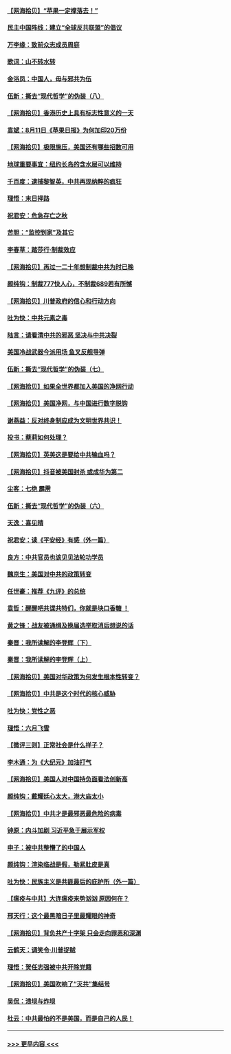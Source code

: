 #### [【网海拾贝】“苹果一定撑落去！”](../pages/nsc993/n12326784.md?t=08131402) 
#### [民主中国阵线：建立“全球反共联盟”的倡议](../pages/nsc993/n12324177.md?t=08131402) 
#### [万李缘：致前众志成员周庭](../pages/nsc993/n12324635.md?t=08131402) 
#### [歌词：山不转水转](../pages/nsc993/n12324599.md?t=08131402) 
#### [金浴凤：中国人，毋与邪共为伍](../pages/nsc993/n12324257.md?t=08131402) 
#### [伍新：撕去“现代哲学”的伪装（八）](../pages/nsc993/n12324188.md?t=08131402) 
#### [【网海拾贝】香港历史上具有标志性意义的一天](../pages/nsc993/n12324021.md?t=08131402) 
#### [袁斌：8月11日《苹果日报》为何加印20万份](../pages/nsc993/n12323955.md?t=08131402) 
#### [【网海拾贝】极限施压，美国还有哪些招数可用](../pages/nsc993/n12322512.md?t=08131402) 
#### [地球重要事宜：纽约长岛的含水层可以维持](../pages/nsc993/n12321844.md?t=08131402) 
#### [千百度：逮捕黎智英，中共再现纳粹的疯狂](../pages/nsc993/n12321777.md?t=08131402) 
#### [理悟：末日择路](../pages/nsc993/n12320812.md?t=08131402) 
#### [祝君安：危急存亡之秋](../pages/nsc993/n12320795.md?t=08131402) 
#### [苦胆：“监控到家”及其它](../pages/nsc993/n12320751.md?t=08131402) 
#### [李春草：踏莎行·制裁效应](../pages/nsc993/n12318290.md?t=08131402) 
#### [【网海拾贝】再过一二十年想制裁中共为时已晚](../pages/nsc993/n12318195.md?t=08131402) 
#### [颜纯钩：制裁777快人心，不制裁689若有所憾](../pages/nsc993/n12316912.md?t=08131402) 
#### [【网海拾贝】川普政府的信心和行动方向](../pages/nsc993/n12316673.md?t=08131402) 
#### [吐为快：中共元素之毒](../pages/nsc993/n12316547.md?t=08131402) 
#### [陆言：请看清中共的邪恶 坚决与中共决裂](../pages/nsc993/n12315784.md?t=08131402) 
#### [美国冷战武器今派用场 鱼叉反舰导弹](../pages/nsc993/n12316258.md?t=08131402) 
#### [伍新：撕去“现代哲学”的伪装（七）](../pages/nsc993/n12315846.md?t=08131402) 
#### [【网海拾贝】如果全世界都加入美国的净网行动](../pages/nsc993/n12315588.md?t=08131402) 
#### [【网海拾贝】美国净网，与中国进行数字脱钩](../pages/nsc993/n12312813.md?t=08131402) 
#### [谢燕益：反对终身制应成为文明世界共识！](../pages/nsc993/n12310465.md?t=08131402) 
#### [投书：蔡莉如何处理？](../pages/nsc993/n12310224.md?t=08131402) 
#### [【网海拾贝】英美这是要给中共输血吗？](../pages/nsc993/n12307646.md?t=08131402) 
#### [【网海拾贝】抖音被美国封杀 或成华为第二](../pages/nsc993/n12305277.md?t=08131402) 
#### [尘客：七绝 霹雳](../pages/nsc993/n12304053.md?t=08131402) 
#### [伍新：撕去“现代哲学”的伪装（六）](../pages/nsc993/n12303243.md?t=08131402) 
#### [天逸：喜见晴](../pages/nsc993/n12303226.md?t=08131402) 
#### [祝君安：读《平安经》有感（外一篇）](../pages/nsc993/n12303170.md?t=08131402) 
#### [良方：中共官员也该见见法轮功学员](../pages/nsc993/n12302985.md?t=08131402) 
#### [魏京生：美国对中共的政策转变](../pages/nsc993/n12302929.md?t=08131402) 
#### [任世豪：推荐《九评》的总统](../pages/nsc993/n12302838.md?t=08131402) 
#### [袁哲：醒醒吧共谍共特们，你就是块口香糖 ！](../pages/nsc993/n12302678.md?t=08131402) 
#### [黄之锋：战友被通缉及换届选举取消后想说的话](../pages/nsc993/n12302681.md?t=08131402) 
#### [秦晋：我所读解的李登辉（下）](../pages/nsc993/n12302171.md?t=08131402) 
#### [秦晋：我所读解的李登辉（上）](../pages/nsc993/n12301979.md?t=08131402) 
#### [【网海拾贝】美国对华政策为何发生根本性转变？](../pages/nsc993/n12302091.md?t=08131402) 
#### [【网海拾贝】中共是这个时代的核心威胁](../pages/nsc993/n12300541.md?t=08131402) 
#### [吐为快：党性之恶](../pages/nsc993/n12300263.md?t=08131402) 
#### [理悟：六月飞雪](../pages/nsc993/n12300243.md?t=08131402) 
#### [【微评三则】正常社会是什么样子？](../pages/nsc993/n12300228.md?t=08131402) 
#### [李木通：为《大纪元》加油打气](../pages/nsc993/n12280363.md?t=08131402) 
#### [【网海拾贝】美国人对中国持负面看法创新高](../pages/nsc993/n12298720.md?t=08131402) 
#### [颜纯钩：戴耀廷心太大，港大庙太小](../pages/nsc993/n12297682.md?t=08131402) 
#### [【网海拾贝】中共才是最邪恶最危险的病毒](../pages/nsc993/n12296470.md?t=08131402) 
#### [钟原：内斗加剧 习近平急于展示军权](../pages/nsc993/n12292544.md?t=08131402) 
#### [申子：被中共整懵了的中国人](../pages/nsc993/n12291389.md?t=08131402) 
#### [颜纯钩：渲染临战是假，勒紧肚皮是真](../pages/nsc993/n12290945.md?t=08131402) 
#### [吐为快：民族主义是共匪最后的庇护所（外一篇）](../pages/nsc993/n12290887.md?t=08131402) 
#### [【瘟疫与中共】大连瘟疫来势汹汹 原因何在？](../pages/nsc993/n12287474.md?t=08131402) 
#### [邢天行：这个最黑暗日子里最耀眼的神奇](../pages/nsc993/n12289882.md?t=08131402) 
#### [【网海拾贝】背负共产十字架 只会走向罪恶和深渊](../pages/nsc993/n12288290.md?t=08131402) 
#### [云鹤天：调笑令·川普捉贼](../pages/nsc993/n12285672.md?t=08131402) 
#### [理悟：贺任志强被中共开除党籍](../pages/nsc993/n12285597.md?t=08131402) 
#### [【网海拾贝】美国吹响了“灭共”集结号](../pages/nsc993/n12284522.md?t=08131402) 
#### [吴侃：溃坝与炸坝](../pages/nsc993/n12283593.md?t=08131402) 
#### [杜云：中共最怕的不是美国，而是自己的人民！](../pages/nsc993/n12282935.md?t=08131402) 

----
#### [ >>> 更早内容 <<< ](../indexes/nsc993-earlier.md)
